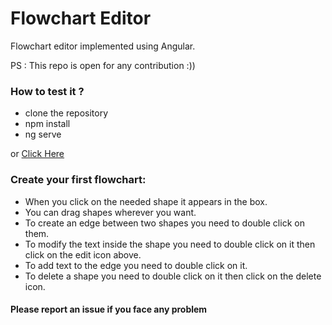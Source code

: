 
# Flowchart Editor

Flowchart editor implemented using Angular.


PS : This repo is open for any contribution :))





### How to test it ?
- clone the repository 
- npm install 
- ng serve

or [Click Here](https://angular-flowchart-editor-4q9kc1xo4-rihemebh.vercel.app)

### Create your first flowchart: 

- When you click on the needed shape it appears in the box.
- You can drag shapes wherever you want. 
- To create an edge between two shapes you need to double click on them. 
- To modify the text inside the shape you need to double click on it then click on the edit icon above. 
- To add text to the edge you need to double click on it.
- To delete a shape you need to double click on it then click on the delete icon.


#### Please report an issue if you face any problem
